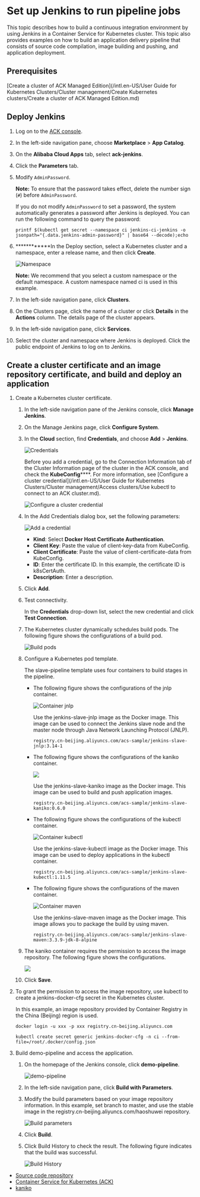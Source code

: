# Set up Jenkins to run pipeline jobs

This topic describes how to build a continuous integration environment by using Jenkins in a Container Service for Kubernetes cluster. This topic also provides examples on how to build an application delivery pipeline that consists of source code compilation, image building and pushing, and application deployment.

## Prerequisites

[Create a cluster of ACK Managed Edition](/intl.en-US/User Guide for Kubernetes Clusters/Cluster management/Create Kubernetes clusters/Create a cluster of ACK Managed Edition.md)

## Deploy Jenkins

1.  Log on to the [ACK console](https://cs.console.aliyun.com).

2.  In the left-side navigation pane, choose **Marketplace** \> **App Catalog**.

3.  On the **Alibaba Cloud Apps** tab, select **ack-jenkins**.

4.  Click the **Parameters** tab.

5.  Modify `AdminPassword`.

    **Note:** To ensure that the password takes effect, delete the number sign \(`#`\) before `AdminPassword`.

    If you do not modify `AdminPassword` to set a password, the system automatically generates a password after Jenkins is deployed. You can run the following command to query the password:

    ```
    printf $(kubectl get secret --namespace ci jenkins-ci-jenkins -o jsonpath="{.data.jenkins-admin-password}" | base64 --decode);echo
    ```

6.  ************In the Deploy section, select a Kubernetes cluster and a namespace, enter a release name, and then click **Create**.

    ![Namespace](https://static-aliyun-doc.oss-cn-hangzhou.aliyuncs.com/assets/img/en-US/0346858951/p38449.png)

    **Note:** We recommend that you select a custom namespace or the default namespace. A custom namespace named ci is used in this example.

7.  In the left-side navigation pane, click **Clusters**.

8.  On the Clusters page, click the name of a cluster or click **Details** in the **Actions** column. The details page of the cluster appears.

9.  In the left-side navigation pane, click **Services**.

10. Select the cluster and namespace where Jenkins is deployed. Click the public endpoint of Jenkins to log on to Jenkins.


## Create a cluster certificate and an image repository certificate, and build and deploy an application

1.  Create a Kubernetes cluster certificate.

    1.  In the left-side navigation pane of the Jenkins console, click **Manage Jenkins**.

    2.  On the Manage Jenkins page, click **Configure System**.

    3.  In the **Cloud** section, find **Credentials**, and choose **Add** \> **Jenkins**.

        ![Credentials](https://static-aliyun-doc.oss-cn-hangzhou.aliyuncs.com/assets/img/en-US/0346858951/p38458.png)

        Before you add a credential, go to the Connection Information tab of the Cluster Information page of the cluster in the ACK console, and check the **KubeConfig******. For more information, see [Configure a cluster credential](/intl.en-US/User Guide for Kubernetes Clusters/Cluster management/Access clusters/Use kubectl to connect to an ACK cluster.md).

        ![Configure a cluster credential](https://static-aliyun-doc.oss-cn-hangzhou.aliyuncs.com/assets/img/en-US/0346858951/p38453.png)

    4.  In the Add Credentials dialog box, set the following parameters:

        ![Add a credential](https://static-aliyun-doc.oss-cn-hangzhou.aliyuncs.com/assets/img/en-US/1346858951/p38526.png)

        -   **Kind**: Select **Docker Host Certificate Authentication**.
        -   **Client Key**: Paste the value of client-key-data from KubeConfig.
        -   **Client Certificate**: Paste the value of client-certificate-data from KubeConfig.
        -   **ID**: Enter the certificate ID. In this example, the certificate ID is k8sCertAuth.
        -   **Description**: Enter a description.
    5.  Click **Add**.

    6.  Test connectivity.

        In the **Credentials** drop-down list, select the new credential and click **Test Connection**.

    7.  The Kubernetes cluster dynamically schedules build pods. The following figure shows the configurations of a build pod.

        ![Build pods](https://static-aliyun-doc.oss-cn-hangzhou.aliyuncs.com/assets/img/en-US/1346858951/p38460.png)

    8.  Configure a Kubernetes pod template.

        The slave-pipeline template uses four containers to build stages in the pipeline.

        -   The following figure shows the configurations of the jnlp container.

            ![Container jnlp](https://static-aliyun-doc.oss-cn-hangzhou.aliyuncs.com/assets/img/en-US/1346858951/p38461.png)

            Use the jenkins-slave-jnlp image as the Docker image. This image can be used to connect the Jenkins slave node and the master node through Java Network Launching Protocol \(JNLP\).

            ```
            registry.cn-beijing.aliyuncs.com/acs-sample/jenkins-slave-jnlp:3.14-1
            ```

        -   The following figure shows the configurations of the kaniko container.

            ![](https://static-aliyun-doc.oss-cn-hangzhou.aliyuncs.com/assets/img/en-US/1346858951/p38462.png)

            Use the jenkins-slave-kaniko image as the Docker image. This image can be used to build and push application images.

            ```
            registry.cn-beijing.aliyuncs.com/acs-sample/jenkins-slave-kaniko:0.6.0
            ```

        -   The following figure shows the configurations of the kubectl container.

            ![Container kubectl](https://static-aliyun-doc.oss-cn-hangzhou.aliyuncs.com/assets/img/en-US/1346858951/p38463.png)

            Use the jenkins-slave-kubectl image as the Docker image. This image can be used to deploy applications in the kubectl container.

            ```
            registry.cn-beijing.aliyuncs.com/acs-sample/jenkins-slave-kubectl:1.11.5
            ```

        -   The following figure shows the configurations of the maven container.

            ![Container maven](https://static-aliyun-doc.oss-cn-hangzhou.aliyuncs.com/assets/img/en-US/1346858951/p38465.png)

            Use the jenkins-slave-maven image as the Docker image. This image allows you to package the build by using maven.

            ```
            registry.cn-beijing.aliyuncs.com/acs-sample/jenkins-slave-maven:3.3.9-jdk-8-alpine
            ```

    9.  The kaniko container requires the permission to access the image repository. The following figure shows the configurations.

        ![](https://static-aliyun-doc.oss-cn-hangzhou.aliyuncs.com/assets/img/en-US/1346858951/p38466.png)

    10. Click **Save**.

2.  To grant the permission to access the image repository, use kubectl to create a jenkins-docker-cfg secret in the Kubernetes cluster.

    In this example, an image repository provided by Container Registry in the China \(Beijing\) region is used.

    ```
    docker login -u xxx -p xxx registry.cn-beijing.aliyuncs.com
    ```

    ```
    kubectl create secret generic jenkins-docker-cfg -n ci --from-file=/root/.docker/config.json
    ```

3.  Build demo-pipeline and access the application.

    1.  On the homepage of the Jenkins console, click **demo-pipeline**.

        ![demo-pipeline](https://static-aliyun-doc.oss-cn-hangzhou.aliyuncs.com/assets/img/en-US/2346858951/p38467.png)

    2.  In the left-side navigation pane, click **Build with Parameters**.

    3.  Modify the build parameters based on your image repository information. In this example, set branch to master, and use the stable image in the registry.cn-beijing.aliyuncs.com/haoshuwei repository.

        ![Build parameters](https://static-aliyun-doc.oss-cn-hangzhou.aliyuncs.com/assets/img/en-US/2346858951/p38468.png)

    4.  Click **Build**.

    5.  Click Build History to check the result. The following figure indicates that the build was successful.

        ![Build History](https://static-aliyun-doc.oss-cn-hangzhou.aliyuncs.com/assets/img/en-US/2346858951/p38469.png)


-   [Source code repository](https://github.com/AliyunContainerService/jenkins-demo.git)
-   [Container Service for Kubernetes \(ACK\)](https://www.alibabacloud.com/product/kubernetes)
-   [kaniko](https://github.com/GoogleContainerTools/kaniko)

  


